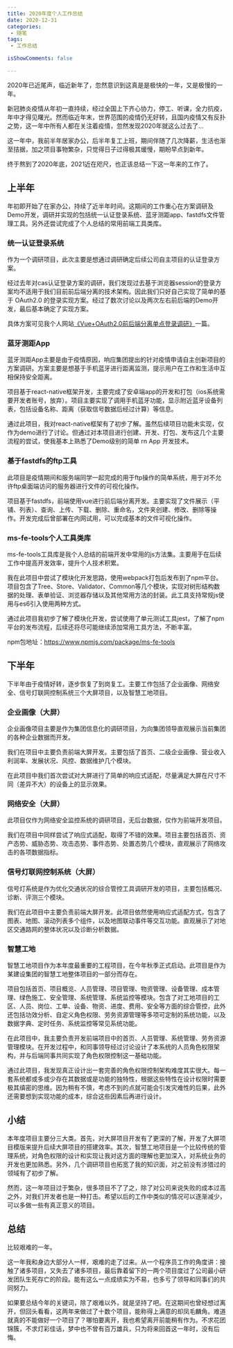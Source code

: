 ```yaml
---
title: 2020年度个人工作总结
date: 2020-12-31
categories:
 - 随笔
tags:
 - 工作总结

isShowComments: false

---
```


2020年已近尾声，临近新年了，忽然意识到这真是是极快的一年，又是极慢的一年。

<!-- more -->

新冠肺炎疫情从年初一直持续，经过全国上下齐心协力，停工、听课，全力抗疫，年中才得见曙光。然而临近年末，世界范围的疫情仍无好转，且国内疫情又有反扑之势，这一年中所有人都在关注着疫情，忽然发现2020年就这么过去了...

这一年中，我前半年居家办公，后半年复工上班，期间伴随了几次降薪，生活也渐至拮据，加之项目事物繁杂，只觉得日子过得极其缓慢，期盼早点到新年。

终于熬到了2020年底，2021近在咫尺，也正该总结一下这一年来的工作了。

## 上半年
年初即开始了在家办公，持续了近半年时间。这期间的工作重心在方案调研及Demo开发，调研并实现的包括统一认证登录系统、蓝牙测距app、fastdfs文件管理工具。另外还尝试完成了个人总结的常用前端工具类库。

### 统一认证登录系统
作为一个调研项目，此次主要是想通过调研确定后续公司自主项目的认证登录方案。

经过去年对cas认证登录方案的调研，我们发现过去基于浏览器session的登录方案均不适用于我们目前前后端分离的技术架构。因此我们只好自己实现了简单的基于 OAuth2.0 的登录实现方案。经过了数次讨论以及两次左右前后端的Demo开发，最后基本确定了实现方案。

具体方案可见我个人网站[《Vue+OAuth2.0前后端分离单点登录调研》](https://www.musheng.art/blogs/tech/sso/Vue+OAuth2.0%E5%89%8D%E5%90%8E%E7%AB%AF%E5%88%86%E7%A6%BB%E5%8D%95%E7%82%B9%E7%99%BB%E5%BD%95%E8%B0%83%E7%A0%94.html)一篇。

### 蓝牙测距App
蓝牙测距App主要是由于疫情原因，响应集团提出的针对疫情申请自主创新项目的方案调研。方案主要是想基于手机蓝牙进行距离监测，提示用户在工作和生活中互相保持安全距离。

项目基于react-native框架开发，主要完成了安卓端app的开发和打包（ios系统需要开发者账号，放弃）。项目主要实现了调用手机蓝牙功能，显示附近蓝牙设备列表，包括设备名称、距离（获取信号数据后经过计算）等信息。

通过此项目，我对react-native框架有了初步了解。虽然后续项目功能未实现，仅作为demo进行了讨论。但通过对本项目进行创建、开发、打包、发布这几个主要流程的尝试，使我基本上熟悉了Demo级别的简单 rn App 开发技术。

### 基于fastdfs的ftp工具
此项目是疫情期间和服务端同学一起完成的用于ftp操作的简单系统，用于对不允许ftp桌面端访问的服务器进行文件的可视化操作。

项目基于fastdfs，前端使用vue进行前后端分离开发。主要实现了文件展示（平铺、列表）、查询、上传、下载、删除、重命名，文件夹创建、修改、删除等操作。开发完成后曾部署在内网试用，可以完成基本的文件可视化操作。

### ms-fe-tools个人工具类库
ms-fe-tools工具库是我个人总结的前端开发中常用的js方法集。主要用于在后续工作中提高开发效率，提升个人技术积累。

我在此项目中尝试了模块化开发思路，使用webpack打包后发布到了npm平台。项目包含了Tree、Store、Validator、Common等几个模块，实现对树形结构数据的处理、表单验证、浏览器存储以及其他常用方法的封装。此工具支持常规js使用与es6引入使用两种方式。

通过此项目我初步了解了模块化开发，尝试使用了单元测试工具jest，了解了npm平台的发布流程，后续还将尽可能继续添加常用工具方法，不断丰富。

npm包地址：https://www.npmjs.com/package/ms-fe-tools

## 下半年
下半年由于疫情好转，逐步恢复了到岗复工。主要工作包括了企业画像、网络安全、信号灯联网控制系统三个大屏项目，以及智慧工地项目。

### 企业画像（大屏）
企业画像项目主要是作为集团信息化的调研项目，为向集团领导直观展示当前集团的各种企业数据而开发。

我们在项目中主要负责前端大屏开发。主要包括了首页、二级企业画像、营业收入利润率、发展状况、风控、数据维护几个模块。

在此项目中我们首次尝试对大屏进行了简单的响应式适配，尽量满足大屏在尺寸不同（差异不大）的设备上的显示效果。

### 网络安全（大屏）
此项目仅作为网络安全监控系统的调研项目，无后台数据，仅作为前端开发项目。

我们在项目中同样尝试了响应式适配，取得了不错的效果。项目主要包括首页、资产态势、威胁态势、攻击态势、事件态势、处置态势几个模块，直观展示了网络攻击的各项数据指标。

### 信号灯联网控制系统（大屏）
信号灯系统是作为优化交通状况的综合管控工具调研开发的项目，主要包括概况、诊断、评测三个模块。

我们在此项目中主要负责前端大屏开发。此项目依然使用响应式适配方式，包含了图表、地图、滚动列表多个组件，以及地图联动事件等交互功能。直观展示了对地区交通路网的整体状况以及诊断分析数据。

### 智慧工地
智慧工地项目作为本年度最重要的工程项目，在今年秋季正式启动。此项目是作为某建设集团的智慧工地整体项目的一部分而存在。

项目包括首页、项目概览、人员管理、项目管理、物资管理、设备管理、成本管理、绿色施工、安全管理、系统管理、系统监控等模块。包含了对工地项目的工区、人员、岗位、工单、设备、物资、进度、费用、安全等方面的综合管控，此外还包括功效分析、自定义角色权限、劳务资源管理等多项可定制的系统功能，以及数据字典、定时任务、系统监控等常见系统功能。

在此项目中，我主要负责开发前端项目中的首页、人员管理、系统管理、劳务资源管理模块。在开发过程中，和同事领导经过讨论设计了本系统的人员角色权限架构，并与后端同事共同实现了角色权限控制这一基础功能。

通过此项目，我发现真正设计出一套完善的角色权限控制架构难度其实很大。每一套系统都或多或少存在其数据或是功能的独特性，根据这些特性在设计权限时需要极其缜密的思维。因为稍有不慎，考虑不到的点就可能会引发灾难性的后果，此外还需要想到实现功能的成本，综合这些因素后再进行设计。

## 小结 
本年度项目主要分三大类。首先，对大屏项目开发有了更深的了解，开发了大屏项目模版来提升后续大屏项目的搭建效率。其次，智慧工地项目是一个比较传统的管理系统，对角色权限的设计和实现让我对这方面的理解也更加深入，对系统业务的开发也更加熟悉。另外，几个调研项目也拓宽了我的知识面，对之前没有涉猎过的领域有了初步了解。

然而，这一年项目过于繁杂，很多项目不了了之，除了对公司来说失败的成本过高之外，对我们开发者也是一种打击。希望以后的工作中类似的情况可以逐渐减少，可以多做一些有真正意义的项目。


## 总结
比较艰难的一年。

这一年我和身边大部分人一样，艰难的走了过来。从一个程序员工作的角度讲：接触了诸多项目，又失去了诸多项目，最后靠着留下的一两个项目度过了公司最小研发团队生死存亡的阶段。能有这么一点成绩实为不易，也多亏了领导和同事们的共同努力。

如果要总结今年的关键词，除了艰难以外，就是坚持了吧。在这期间也曾经想过离开，但回头看看，这两年来做过了十数个项目，能称得上满意的却凤毛麟角。难道就真的不能做好一个项目了？哪怕要离开，我也希望离开前能稍有作为。不求花团锦簇，不求灯彩佳话，梦中也不曾有百万雄兵，只为将来回首这一年时，没有后悔。
